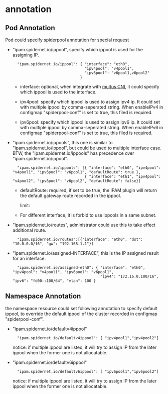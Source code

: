 # annotation

## Pod Annotation

Pod could specify spiderpool annotation for special request

* "ipam.spidernet.io/ippool", specify which ippool is used for the assigning IP.

        "ipam.spidernet.io/ippool": { "interface": "eth0",
                                      "ipv4pool": "v4pool1",
                                      "ipv6pool": "v6pool1,v6pool2"
                                    }

  * interface: optional, when integrate with [multus CNI](https://github.com/k8snetworkplumbingwg/multus-cni), it could specify which ippool is used to the interface.
  
  * ipv4pool: specify which ippool is used to assign ipv4 ip. It could set with multiple ippool by comma-seperated string. When enableIPv4 in configmap "spiderpool-conf" is set to true, this filed is required.
  
  * ipv6pool: specify which ippool is used to assign ipv6 ip. It could set with multiple ippool by comma-seperated string. When enableIPv6 in configmap "spiderpool-conf" is set to true, this filed is required.

* "ipam.spidernet.io/ippools", this one is similar to "ipam.spidernet.io/ippool", but could be used to multiple interface case. BTW, the "ipam.spidernet.io/ippools" has precedence over "ipam.spidernet.io/ippool".

        "ipam.spidernet.io/ippools": [{ "interface": "eth0", "ipv4pool": "v4pool1", "ipv6pool": "v6pool1", "defaultRoute": true },
                                      { "interface": "eth1", "ipv4pool": "v4pool2", "ipv6pool": "v6pool2", "defaultRoute": false}]

  * defaultRoute: required, if set to be true, the IPAM plugin will return the default gateway route recorded in the ippool.

    limit:

  * For different interface, it is forbid to use ippools in a same subnet.

* "ipam.spidernet.io/routes", administrator could use this to take effect additional route.

        "ipam.spidernet.io/routes":[{"interface": "eth0", "dst": "10.0.0.0/16", "gw": "192.168.1.1"}]

* "ipam.spidernet.io/assigned-INTERFACE", this is the IP assigned result for an interface.

        "ipam.spidernet.io/assigned-eth0": { "interface": "eth0", "ipv4pool": "v4pool1", "ipv6pool": "v6pool1", 
                                             "ipv4": "172.16.0.100/16", "ipv6": "fd00::100/64", "vlan": 100 }

## Namespace Annotation

the namespace resource could set following annotation to specify default ippool, to override the default ippool of the cluster recorded in configmap "spiderpool-conf".

* "ipam.spidernet.io/defaultv4ippool"

        "ipam.spidernet.io/defaultv4ippool": [ "ipv4pool1","ipv4pool2"]

    notice: if multiple ippool are listed, it will try to assign IP from the later ippool when the former one is not allocatable.

* "ipam.spidernet.io/defaultv6ippool"

        "ipam.spidernet.io/defaultv6ippool": [ "ipv6pool1","ipv6pool2"]

    notice: if multiple ippool are listed, it will try to assign IP from the later ippool when the former one is not allocatable.
